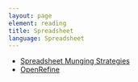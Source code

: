 ```yaml
---
layout: page
element: reading
title: Spreadsheet 
language: Spreadsheet
---
```


- [Spreadsheet Munging Strategies](https://nacnudus.github.io/spreadsheet-munging-strategies/)
- [OpenRefine](http://openrefine.org/)
